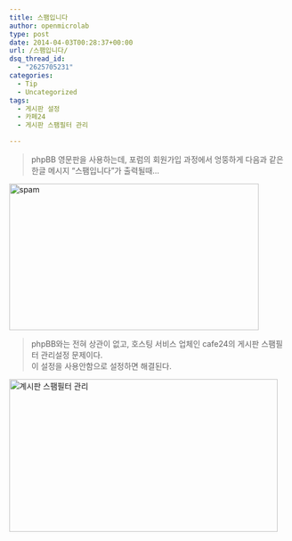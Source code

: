 ```yaml
---
title: 스팸입니다
author: openmicrolab
type: post
date: 2014-04-03T00:28:37+00:00
url: /스팸입니다/
dsq_thread_id:
  - "2625705231"
categories:
  - Tip
  - Uncategorized
tags:
  - 게시판 설정
  - 카페24
  - 게시판 스팸필터 관리

---
```

> phpBB 영문판을 사용하는데, 포럼의 회원가입 과정에서 엉뚱하게 다음과 같은 한글 메시지 &#8220;스팸입니다&#8221;가 출력될때&#8230;

[<img loading="lazy" class="alignnone size-full wp-image-2957" alt="spam" src="/images/2014/04/spam.jpg" width="448" height="263" srcset="/images/2014/04/spam.jpg 448w, /images/2014/04/spam-300x176.jpg 300w" sizes="(max-width: 448px) 100vw, 448px" />][1]

> phpBB와는 전혀 상관이 없고, 호스팅 서비스 업체인 cafe24의 게시판 스팸필터 관리설정 문제이다.  
> 이 설정을 사용안함으로 설정하면 해결된다.

[<img loading="lazy" class="alignnone  wp-image-2958" alt="계시판 스팸필터 관리" src="/images/2014/04/계시판-스팸필터-관리.jpeg" width="482" height="274" srcset="/images/2014/04/계시판-스팸필터-관리.jpeg 688w, /images/2014/04/계시판-스팸필터-관리-300x170.jpeg 300w" sizes="(max-width: 482px) 100vw, 482px" />][2]

 [1]: /images/2014/04/spam.jpg
 [2]: /images/2014/04/계시판-스팸필터-관리.jpeg